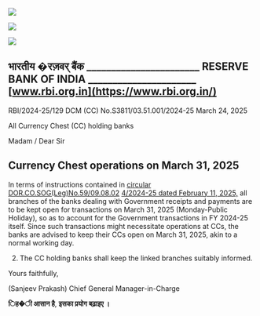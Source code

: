 ![](_page_0_Picture_0.jpeg)

![](_page_0_Picture_1.jpeg)

![](_page_0_Picture_2.jpeg)

## **भारतीय �रज़वर् बैंक** \_\_\_\_\_\_\_\_\_\_\_\_\_\_\_\_\_\_\_\_\_\_\_ **RESERVE BANK OF INDIA** \_\_\_\_\_\_\_\_\_\_\_\_\_\_\_\_\_\_\_\_\_\_ [www.rbi.org.in](https://www.rbi.org.in/)

RBI/2024-25/129 DCM (CC) No.S3811/03.51.001/2024-25 March 24, 2025

All Currency Chest (CC) holding banks

Madam / Dear Sir

## **Currency Chest operations on March 31, 2025**

In terms of instructions contained in [circular DOR.CO.SOG\(Leg\)No.59/09.08.02](https://www.rbi.org.in/Scripts/NotificationUser.aspx?Id=12778&Mode=0)  [4/2024-25 dated February 11, 2025,](https://www.rbi.org.in/Scripts/NotificationUser.aspx?Id=12778&Mode=0) all branches of the banks dealing with Government receipts and payments are to be kept open for transactions on March 31, 2025 (Monday-Public Holiday), so as to account for the Government transactions in FY 2024-25 itself. Since such transactions might necessitate operations at CCs, the banks are advised to keep their CCs open on March 31, 2025, akin to a normal working day.

2. The CC holding banks shall keep the linked branches suitably informed.

Yours faithfully,

(Sanjeev Prakash) Chief General Manager-in-Charge

**िह�ी आसान है**, **इसका प्रयोग बढ़ाइए ।**